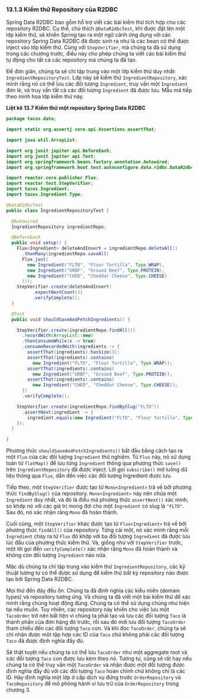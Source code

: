 ### 13.1.3 Kiểm thử Repository của R2DBC

Spring Data R2DBC bao gồm hỗ trợ viết các bài kiểm thử tích hợp cho các repository R2DBC. Cụ thể, chú thích `@DataR2dbcTest`, khi được đặt lên một lớp kiểm thử, sẽ khiến Spring tạo ra một ngữ cảnh ứng dụng với các repository Spring Data R2DBC đã được sinh ra như là các bean có thể được inject vào lớp kiểm thử. Cùng với `StepVerifier`, mà chúng ta đã sử dụng trong các chương trước, điều này cho phép chúng ta viết các bài kiểm thử tự động cho tất cả các repository mà chúng ta đã tạo.

Để đơn giản, chúng ta sẽ chỉ tập trung vào một lớp kiểm thử duy nhất: `IngredientRepositoryTest`. Lớp này sẽ kiểm thử `IngredientRepository`, xác minh rằng nó có thể lưu các đối tượng `Ingredient`, truy vấn một `Ingredient` đơn lẻ, và truy vấn tất cả các đối tượng `Ingredient` đã được lưu. Mẫu mã tiếp theo minh họa lớp kiểm thử này.

**Liệt kê 13.7 Kiểm thử một repository Spring Data R2DBC**  

```java
package tacos.data;

import static org.assertj.core.api.Assertions.assertThat;

import java.util.ArrayList;

import org.junit.jupiter.api.BeforeEach;
import org.junit.jupiter.api.Test;
import org.springframework.beans.factory.annotation.Autowired;
import org.springframework.boot.test.autoconfigure.data.r2dbc.DataR2dbcTest;

import reactor.core.publisher.Flux;
import reactor.test.StepVerifier;
import tacos.Ingredient;
import tacos.Ingredient.Type;

@DataR2dbcTest
public class IngredientRepositoryTest {

  @Autowired
  IngredientRepository ingredientRepo;

  @BeforeEach
  public void setup() {
    Flux<Ingredient> deleteAndInsert = ingredientRepo.deleteAll()
      .thenMany(ingredientRepo.saveAll(
      Flux.just(
        new Ingredient("FLTO", "Flour Tortilla", Type.WRAP),
        new Ingredient("GRBF", "Ground Beef", Type.PROTEIN),
        new Ingredient("CHED", "Cheddar Cheese", Type.CHEESE)
      )));
    StepVerifier.create(deleteAndInsert)
          .expectNextCount(3)
          .verifyComplete();
  }

  @Test
  public void shouldSaveAndFetchIngredients() {

    StepVerifier.create(ingredientRepo.findAll())
      .recordWith(ArrayList::new)
      .thenConsumeWhile(x -> true)
      .consumeRecordedWith(ingredients -> {
        assertThat(ingredients).hasSize(3);
        assertThat(ingredients).contains(
          new Ingredient("FLTO", "Flour Tortilla", Type.WRAP));
        assertThat(ingredients).contains(
          new Ingredient("GRBF", "Ground Beef", Type.PROTEIN));
        assertThat(ingredients).contains(
          new Ingredient("CHED", "Cheddar Cheese", Type.CHEESE));
      })
      .verifyComplete();

    StepVerifier.create(ingredientRepo.findBySlug("FLTO"))
      .assertNext(ingredient -> {
        ingredient.equals(new Ingredient("FLTO", "Flour Tortilla", Type.WRAP));
    });
  }

}
```

Phương thức `shouldSaveAndFetchIngredients()` bắt đầu bằng cách tạo ra một `Flux` của các đối tượng `Ingredient` thử nghiệm. Từ `Flux` này, nó sử dụng toán tử `flatMap()` để lưu từng `Ingredient` thông qua phương thức `save()` trên `IngredientRepository` đã được inject. Lời gọi `subscribe()` mở luồng dữ liệu thông qua `Flux`, dẫn đến việc các đối tượng Ingredient được lưu.

Tiếp theo, một `StepVerifier` được tạo từ `Mono<Ingredient>` trả về bởi phương thức `findBySlug()` của repository. `Mono<Ingredient>` này nên chứa một `Ingredient` duy nhất, và đó là điều mà phương thức `assertNext()` xác minh, so khớp nó với các giá trị mong đợi cho một `Ingredient` có slug là `"FLTO"`. Sau đó, nó xác nhận rằng `Mono` đã hoàn thành.

Cuối cùng, một `StepVerifier` khác được tạo từ `Flux<Ingredient>` trả về bởi phương thức `findAll()` của repository. Từng cái một, nó xác minh rằng mỗi `Ingredient` chảy ra từ `Flux` đó khớp với ba đối tượng `Ingredient` đã được lưu lúc đầu của phương thức kiểm thử. Và, giống như với `StepVerifier` trước, một lời gọi đến `verifyComplete()` xác nhận rằng `Mono` đã hoàn thành và không còn đối tượng `Ingredient` nào nữa.

Mặc dù chúng ta chỉ tập trung vào kiểm thử `IngredientRepository`, các kỹ thuật tương tự có thể được sử dụng để kiểm thử bất kỳ repository nào được tạo bởi Spring Data R2DBC.

Mọi thứ đến đây đều ổn. Chúng ta đã định nghĩa các kiểu miền (domain types) và repository tương ứng. Và chúng ta đã viết một bài kiểm thử để xác minh rằng chúng hoạt động đúng. Chúng ta có thể sử dụng chúng như hiện tại nếu muốn. Tuy nhiên, các repository này khiến cho việc lưu một `TacoOrder` trở nên bất tiện vì chúng ta phải tạo và lưu các đối tượng `Taco` là thành phần của đơn hàng đó trước, rồi sau đó mới lưu đối tượng `TacoOrder` tham chiếu đến các đối tượng `Taco` con. Và khi đọc `TacoOrder`, chúng ta sẽ chỉ nhận được một tập hợp các ID của `Taco` chứ không phải các đối tượng `Taco` đã được định nghĩa đầy đủ.

Sẽ thật tuyệt nếu chúng ta có thể lưu `TacoOrder` như một aggregate root và các đối tượng `Taco` con được lưu kèm theo nó. Tương tự, cũng sẽ rất hay nếu chúng ta có thể truy vấn một `TacoOrder` và nhận được một đối tượng được định nghĩa đầy đủ với các đối tượng `Taco` hoàn chỉnh chứ không chỉ là các ID. Hãy định nghĩa một lớp ở cấp dịch vụ đứng trước `OrderRepository` và `TacoRepository` để mô phỏng hành vi lưu trữ của `OrderRepository` trong chương 3.
